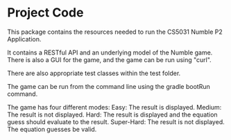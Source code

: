 # Project Code

This package contains the resources needed to run the CS5031 Numble P2 Application.

It contains a RESTful API and an underlying model of the Numble game. There is also a GUI for the game,
and the game can be run using "curl".

There are also appropriate test classes within the test folder.

The game can be run from the command line using the gradle bootRun command.

The game has four different modes:
Easy: The result is displayed.
Medium: The result is not displayed.
Hard: The result is displayed and the equation guess should evaluate to the result.
Super-Hard: The result is not displayed. The equation guesses be valid.
